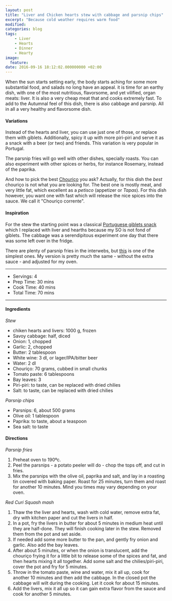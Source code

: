 ```yaml
---
layout: post
title: "Liver and Chicken hearts stew with cabbage and parsnip chips"
excerpt: "Because cold weather requires warm food"
modified:
categories: blog
tags:
    - Liver
    - Hearts
    - Dinner
    - Hearty
image:
  feature:
date: 2016-09-16 18:12:02.000000000 +02:00
---
```


When the sun starts setting early, the body starts aching for some more substantial food, and salads no long have an appeal. it is time for an earthy dish, with one of the most nutritious, flavorsome, and yet vilified, organ meats: liver. It is also a very cheap meat that and cooks extremely fast. To add to the Autumnal feel of this dish, there is also cabbage and parsnip. All in all a very healthy and flavorsome dish. 


#### Variations

Instead of the hearts and liver, you can use just one of those, or replace them with giblets. Additionally, spicy it up with more piri-piri and serve it as a snack with a beer (or two) and friends. This variation is very popular in Portugal.

The parsnip fries will go well with other dishes, specially roasts. You can also experiment with other spices or herbs, for instance Rosemary, instead of the paprika.

And how to pick the best [Chouriço](https://en.wikipedia.org/wiki/Chorizo) you ask? Actually, for this dish the _best_ chouriço is not what you are looking for. The best one is mostly meat, and very little fat, which excellent as a _petisco_ (appetizer or _Tapas_). For this dish however, you want one with fast which will release the nice spices into the sauce. We call it "Chouriço corrente".


#### Inspiration

For the stew the starting point was a classical [Portuguese giblets snack](http://www.saborintenso.com/f21/petisco-moelas-323/) which I replaced with liver and hearths because my SO is not fond of giblets. The cabbage was a serendipitous experiment one day that there was some left over in the fridge.

There are plenty of parsnip fries in the interwebs, but [this](http://ahouseinthehills.com/2014/02/04/paprika-parsnip-fries/) is one of the simplest ones. My version is pretty much the same - without the extra sauce - and adjusted for my oven.

---

* Servings: 4
* Prep Time:  30 mins
* Cook Time:  40 mins
* Total Time: 70 mins

---


#### Ingredients

_Stew_

* chiken hearts and livers: 1000 g, frozen
* Savoy cabbage: half, diced
* Onion: 1, chopped
* Garlic: 2, chopped
* Butter: 2 tablespoon
* White wine: 3 dl, or lager/IPA/bitter beer
* Water: 2 dl
* Chouriço: 70 grams, cubbed in small chunks
* Tomato paste: 6 tablespoons
* Bay leaves: 3 
* Piri-piri: to taste, can be replaced with dried chilies
* Salt: to taste, can be replaced with dried chilies

_Parsnip chips_

* Parsnips: 6, about 500 grams
* Olive oil: 1 tablespoon
* Paprika: to taste, about a teaspoon
* Sea salt: to taste


#### Directions

_Parsnip fries_

1. Preheat oven to 190ºc.
2. Peel the parsnips - a potato peeler will do - chop the tops off, and cut in fries.
3. Mix the parsnips with the olive oil, paprika and salt, and lay in a roasting tin covered with baking paper. Roast for 25 minutes, turn them and roast for another 10 minutes. Mind you times may vary depending on your oven. 

 
_Red Curi Squash mash_

1. Thaw the the liver and hearts, wash with cold water, remove extra fat, dry with kitchen paper and cut the livers in half.
2. In a pot, fry the livers in butter for about 5 minutes in medium heat until they are half-done. They will finish cooking later in the stew. Removed them from the pot and set aside.
3. If needed add some more butter to the pan, and gently fry onion and garlic. Also add the bay leaves.
4. After about 5 minutes, or when the onion is translucent, add the chouriço frying it for a little bit to release some of the spices and fat, and then hearts mixing it all together. Add some salt and the chilies/piri-piri, cover the pot and fry for 5 minutes.
5. Throw in the tomato paste, wine and water, mix it all up, cook for another 10 minutes and then add the cabbage. In the closed pot the cabbage will wilt during the cooking. Let it cook for about 15 minutes.
6. Add the livers, mix it all up so it can gain extra flavor from the sauce and cook for another 5 minutes.
